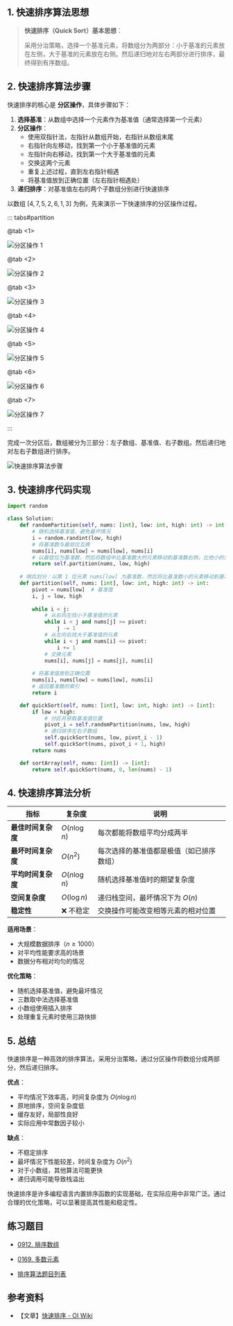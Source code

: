 ## 1. 快速排序算法思想

> **快速排序（Quick Sort）基本思想**：
>
> 采用分治策略，选择一个基准元素，将数组分为两部分：小于基准的元素放在左侧，大于基准的元素放在右侧。然后递归地对左右两部分进行排序，最终得到有序数组。

## 2. 快速排序算法步骤

快速排序的核心是 **分区操作**，具体步骤如下：

1. **选择基准**：从数组中选择一个元素作为基准值（通常选择第一个元素）
2. **分区操作**：
   - 使用双指针法，左指针从数组开始，右指针从数组末尾
   - 右指针向左移动，找到第一个小于基准值的元素
   - 左指针向右移动，找到第一个大于基准值的元素
   - 交换这两个元素
   - 重复上述过程，直到左右指针相遇
   - 将基准值放到正确位置（左右指针相遇处）
3. **递归排序**：对基准值左右的两个子数组分别进行快速排序

以数组 $[4, 7, 5, 2, 6, 1, 3]$ 为例，先来演示一下快速排序的分区操作过程。

::: tabs#partition

@tab <1>

![分区操作 1](https://qcdn.itcharge.cn/images/20230818175908.png)

@tab <2>

![分区操作 2](https://qcdn.itcharge.cn/images/20230818175922.png)

@tab <3>

![分区操作 3](https://qcdn.itcharge.cn/images/20230818175952.png)

@tab <4>

![分区操作 4](https://qcdn.itcharge.cn/images/20230818180001.png)

@tab <5>

![分区操作 5](https://qcdn.itcharge.cn/images/20230818180009.png)

@tab <6>

![分区操作 6](https://qcdn.itcharge.cn/images/20230818180019.png)

@tab <7>

![分区操作 7](https://qcdn.itcharge.cn/images/20230818180027.png)

:::

完成一次分区后，数组被分为三部分：左子数组、基准值、右子数组。然后递归地对左右子数组进行排序。

![快速排序算法步骤](https://qcdn.itcharge.cn/images/20230818153642.png)

## 3. 快速排序代码实现

```python
import random

class Solution:
    def randomPartition(self, nums: [int], low: int, high: int) -> int:
        # 随机选择基准值，避免最坏情况
        i = random.randint(low, high)
        # 将基准数与最低位互换
        nums[i], nums[low] = nums[low], nums[i]
        # 以最低位为基准数，然后将数组中比基准数大的元素移动到基准数右侧，比他小的元素移动到基准数左侧。最后将基准数放到正确位置上
        return self.partition(nums, low, high)
    
    # 哨兵划分：以第 1 位元素 nums[low] 为基准数，然后将比基准数小的元素移动到基准数左侧，将比基准数大的元素移动到基准数右侧，最后将基准数放到正确位置上
    def partition(self, nums: [int], low: int, high: int) -> int:
        pivot = nums[low]  # 基准值
        i, j = low, high
        
        while i < j:
            # 从右向左找小于基准值的元素
            while i < j and nums[j] >= pivot:
                j -= 1
            # 从左向右找大于基准值的元素
            while i < j and nums[i] <= pivot:
                i += 1
            # 交换元素
            nums[i], nums[j] = nums[j], nums[i]
        
        # 将基准值放到正确位置
        nums[i], nums[low] = nums[low], nums[i]
        # 返回基准数的索引
        return i

    def quickSort(self, nums: [int], low: int, high: int) -> [int]:
        if low < high:
            # 分区并获取基准值位置
            pivot_i = self.randomPartition(nums, low, high)
            # 递归排序左右子数组
            self.quickSort(nums, low, pivot_i - 1)
            self.quickSort(nums, pivot_i + 1, high)
        return nums

    def sortArray(self, nums: [int]) -> [int]:
        return self.quickSort(nums, 0, len(nums) - 1)
```

## 4. 快速排序算法分析

| 指标 | 复杂度 | 说明 |
|------|--------|------|
| **最佳时间复杂度** | $O(n \log n)$ | 每次都能将数组平均分成两半 |
| **最坏时间复杂度** | $O(n^2)$ | 每次选择的基准值都是极值（如已排序数组） |
| **平均时间复杂度** | $O(n \log n)$ | 随机选择基准值时的期望复杂度 |
| **空间复杂度** | $O(\log n)$ | 递归栈空间，最坏情况下为 $O(n)$ |
| **稳定性** | ❌ 不稳定 | 交换操作可能改变相等元素的相对位置 |

**适用场景**：
- 大规模数据排序（$n \geq 1000$）
- 对平均性能要求高的场景
- 数据分布相对均匀的情况

**优化策略**：
- 随机选择基准值，避免最坏情况
- 三数取中法选择基准值
- 小数组使用插入排序
- 处理重复元素时使用三路快排

## 5. 总结

快速排序是一种高效的排序算法，采用分治策略，通过分区操作将数组分成两部分，然后递归排序。

**优点**：
- 平均情况下效率高，时间复杂度为 $O(n \log n)$
- 原地排序，空间复杂度低
- 缓存友好，局部性良好
- 实际应用中常数因子较小

**缺点**：
- 不稳定排序
- 最坏情况下性能较差，时间复杂度为 $O(n^2)$
- 对于小数组，其他算法可能更快
- 递归调用可能导致栈溢出

快速排序是许多编程语言内置排序函数的实现基础，在实际应用中非常广泛。通过合理的优化策略，可以显著提高其性能和稳定性。

## 练习题目

- [0912. 排序数组](https://github.com/ITCharge/AlgoNote/tree/main/docs/solutions/0900-0999/sort-an-array.md)
- [0169. 多数元素](https://github.com/ITCharge/AlgoNote/tree/main/docs/solutions/0100-0199/majority-element.md)

- [排序算法题目列表](https://github.com/ITCharge/AlgoNote/tree/main/docs/00_preface/00_06_categories_list.md#%E6%8E%92%E5%BA%8F%E7%AE%97%E6%B3%95%E9%A2%98%E7%9B%AE)

## 参考资料

- 【文章】[快速排序 - OI Wiki](https://oi-wiki.org/basic/quick-sort/)
